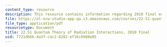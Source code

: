 ```yaml
---
content_type: resource
description: This resource contains information regarding 2010 final exams.
file: https://ol-ocw-studio-app-qa.s3.amazonaws.com/courses/22-51-quantum-theory-of-radiation-interactions-fall-2012/7721db6b4a3fcac28282ef16c6980e05_MIT22_51F12_final_2010.pdf
file_type: application/pdf
resourcetype: Document
title: 22.51 Quantum Theory of Radiation Interactions, 2010 Final
uid: 7721db6b-4a3f-cac2-8282-ef16c6980e05
---
```

